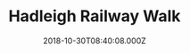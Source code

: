 ---
date: 2018-10-30T08:40:08.000Z
title: Hadleigh Railway Walk
latitude: 52.04096961126445
longitude: 0.9595656394958496
category: checkin
---